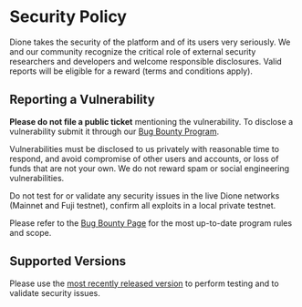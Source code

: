 # Security Policy

Dione takes the security of the platform and of its users very seriously. We and our community recognize the critical role of external security researchers and developers and welcome responsible disclosures. Valid reports will be eligible for a reward (terms and conditions apply).

## Reporting a Vulnerability

**Please do not file a public ticket** mentioning the vulnerability. To disclose a vulnerability submit it through our [Bug Bounty Program](https://hackenproof.com/dione).

Vulnerabilities must be disclosed to us privately with reasonable time to respond, and avoid compromise of other users and accounts, or loss of funds that are not your own. We do not reward spam or social engineering vulnerabilities. 

Do not test for or validate any security issues in the live Dione networks (Mainnet and Fuji testnet), confirm all exploits in a local private testnet.

Please refer to the [Bug Bounty Page](https://hackenproof.com/dione) for the most up-to-date program rules and scope.

## Supported Versions

Please use the [most recently released version](https://github.com/dioneprotocol/dionego/releases/latest) to perform testing and to validate security issues.
